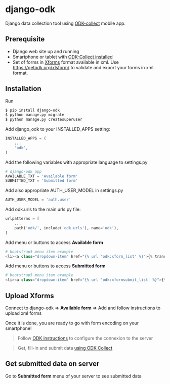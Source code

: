 # django-odk
Django data collection tool using [ODK-collect](https://play.google.com/store/apps/details?id=org.odk.collect.android&hl=en_US&gl=US) mobile app.


## Prerequisite
- Django web site up and running
- Smartphone or tablet with [ODK-Collect installed](https://play.google.com/store/apps/details?id=org.odk.collect.android&hl=en_US&gl=US)
- Set of forms in [Xforms](https://xlsform.org/en/) format available in xml. Use https://getodk.org/xlsform/ to validate and export your forms in xml format.


## Installation
Run

```bash
$ pip install django-odk
$ python manage.py migrate
$ python manage.py createsuperuser
```

Add django_odk to your INSTALLED_APPS setting:

```py
INSTALLED_APPS = (
    ...
    'odk',
)
```

Add the following variables with appropriate language to settings.py
```py
# django-odk app
AVAILABLE_TXT = 'Available form'
SUBMITTED_TXT = 'Submitted form'
```

Add also appropriate AUTH_USER_MODEL in settings.py
```py
AUTH_USER_MODEL = 'auth.user'
```

Add odk.urls to the main urls.py file:
```py
urlpatterns = [
    ...
    path('odk/', include('odk.urls'), name='odk'),
]
```

Add menu or buttons to access **Available form**
```py
# bootstrap5 menu item example
<li><a class="dropdown-item" href="{% url 'odk:xform_list' %}">{% trans "ODK available forms" %}</a></li>
```

Add menu or buttons to access **Submitted form**
```py
# bootstrap5 menu item example
<li><a class="dropdown-item" href="{% url 'odk:xformsubmit_list' %}">{% trans "ODK submitted forms" %}</a></li>
```

## Upload Xforms
Connect to django-odk => **Available form** => Add and follow instructions to upload xml forms

Once it is done, you are ready to go with form encoding on your smartphone!

> Follow [ODK instructions](https://docs.getodk.org/collect-connect/#configure-server-manually) to configure the connexion to the server

> Get, fill-in and submit data [using ODK Collect](https://docs.getodk.org/collect-using/)

## Get submitted data on server
Go to **Submitted form** menu of your server to see submitted data



